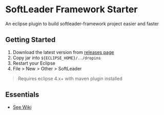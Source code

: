 # SoftLeader Framework Starter

An eclipse plugin to build softleader-framework project easier and faster

## Getting Started

1. Download the latest version from [releases page](https://github.com/softleader/softleader-framework-starter/releases)
3. Copy jar into `${ECLIPSE_HOME}/../dropins`
4. Restart your Eclipse
5. File > New > Other > SoftLeader

> Requires eclipse 4.x+ with maven plugin installed

## Essentials
- [See Wiki](https://github.com/softleader/softleader-framework-starter/wiki)
